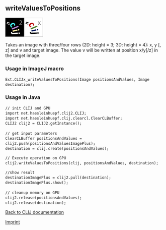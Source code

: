 ## writeValuesToPositions
![Image](images/mini_clij2_logo.png)![Image](images/mini_clijx_logo.png)

Takes an image with three/four rows (2D: height = 3; 3D: height = 4): x, y [, z] and v and target image. The value v will be written at position x/y[/z] in the target image.

### Usage in ImageJ macro
```
Ext.CLIJx_writeValuesToPositions(Image positionsAndValues, Image destination);
```


### Usage in Java
```
// init CLIJ and GPU
import net.haesleinhuepf.clij2.CLIJ;
import net.haesleinhuepf.clij.clearcl.ClearCLBuffer;
CLIJ2 clij2 = CLIJ2.getInstance();

// get input parameters
ClearCLBuffer positionsAndValues = clij2.push(positionsAndValuesImagePlus);
destination = clij.create(positionsAndValues);
```

```
// Execute operation on GPU
clij2.writeValuesToPositions(clij, positionsAndValues, destination);
```

```
//show result
destinationImagePlus = clij2.pull(destination);
destinationImagePlus.show();

// cleanup memory on GPU
clij2.release(positionsAndValues);
clij2.release(destination);
```


[Back to CLIJ documentation](https://clij.github.io/)

[Imprint](https://clij.github.io/imprint)

